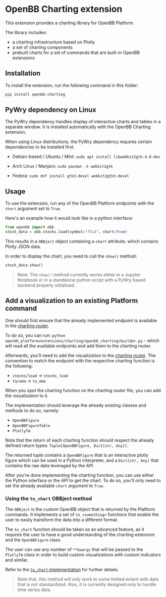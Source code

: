 # OpenBB Charting extension

This extension provides a charting library for OpenBB Platform.

The library includes:

- a charting infrastructure based on Plotly
- a set of charting components
- prebuilt charts for a set of commands that are built-in OpenBB extensions

## Installation

To install the extension, run the following command in this folder:

```bash
pip install openbb-charting
```

## PyWry dependency on Linux

The PyWry dependency handles display of interactive charts and tables in a separate window. It is installed automatically with the OpenBB Charting extension.

When using Linux distributions, the PyWry dependency requires certain dependencies to be installed first.

- Debian-based / Ubuntu / Mint:
`sudo apt install libwebkit2gtk-4.0-dev`

- Arch Linux / Manjaro:
`sudo pacman -S webkit2gtk`

- Fedora:
`sudo dnf install gtk3-devel webkit2gtk3-devel`


## Usage

To use the extension, run any of the OpenBB Platform endpoints with the `chart` argument set to `True`.

Here's an example how it would look like in a python interface:

```python
from openbb import obb
stock_data = obb.stocks.load(symbol="TSLA", chart=True)
```

This results in a `OBBject` object containing a `chart` attribute, which contains Plotly JSON data.

In order to display the chart, you need to call the `show()` method:

```python
stock_data.show()
```

> Note: The `show()` method currently works either in a Jupyter Notebook or in a standalone python script with a PyWry based backend properly initialized.

## Add a visualization to an existing Platform command

One should first ensure that the already implemented endpoint is available in the [charting router](/openbb_platform/extensions/charting/openbb_charting/charting_router.py).

To do so, you can run:
 `python openbb_platform/extensions/charting/openbb_charting/builder.py` - which will read all the available endpoints and add them to the charting router.

Afterwards, you'll need to add the visualization to the [charting router](extensions/charting/openbb_charting/charting_router.py). The convention to match the endpoint with the respective charting function is the following:

- `stocks/load` -> `stocks_load`
- `ta/ema` -> `ta_ema`

When you spot the charting function on the charting router file, you can add the visualization to it.

The implementation should leverage the already existing classes and methods to do so, namely:

- `OpenBBFigure`
- `OpenBBFigureTable`
- `PlotlyTA`

Note that the return of each charting function should respect the already defined return types: `Tuple[OpenBBFigure, Dict[str, Any]]`.

The returned tuple contains a `OpenBBFigure` that is an interactive plotly figure which can be used in a Python interpreter, and a `Dict[str, Any]` that contains the raw data leveraged by the API.

After you're done implementing the charting function, you can use either the Python interface or the API to get the chart. To do so, you'll only need to set the already available `chart` argument to `True`.

### Using the `to_chart` OBBject method

The `OBBject` is the custom OpenBB object that is returned by the Platform commands.
It implements a set of `to_<something>` functions that enable the user to easily transform the data into a different format.

The `to_chart` function should be taken as an advanced feature, as it requires the user to have a good understanding of the charting extension and the `OpenBBFigure` class.

The user can use any number of `**kwargs` that will be passed to the `PlotlyTA` class in order to build custom visualizations with custom indicators and similar.

Refer to the [`to_chart` implementation](openbb_charting/core/to_chart.py) for further details.

> Note that, this method will only work to some limited extent with data that is not standardized.
> Also, it is currently designed only to handle time series data.
